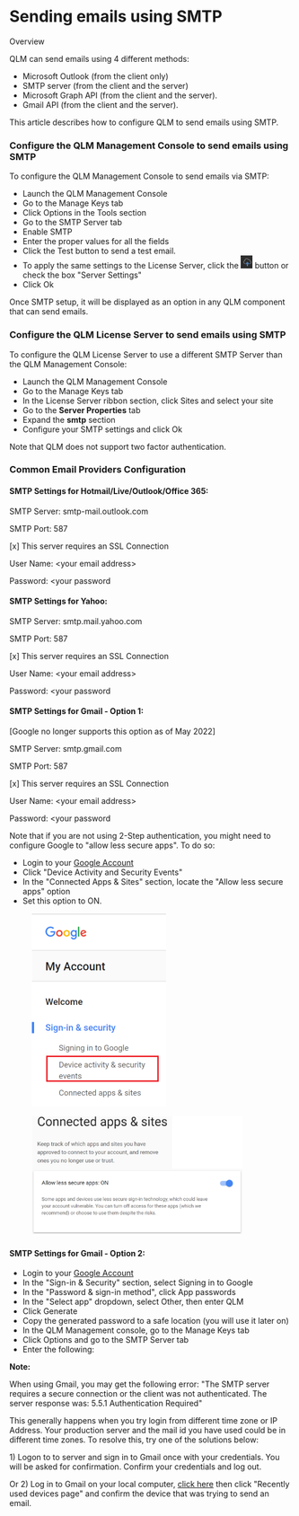 # Sending emails using SMTP

Overview

QLM can send emails using 4 different methods:

* Microsoft Outlook (from the client only)
* SMTP server (from the client and the server)
* Microsoft Graph API (from the client and the server).
* Gmail API (from the client and the server).

This article describes how to configure QLM to send emails using SMTP.

### Configure the QLM Management Console to send emails using SMTP

To configure the QLM Management Console to send emails via SMTP:

* Launch the QLM Management Console
* Go to the Manage Keys tab
* Click Options in the Tools section
* Go to the SMTP Server tab
* Enable SMTP
* Enter the proper values for all the fields
* Click the Test button to send a test email.
* To apply the same settings to the License Server, click the ![](<../../.gitbook/assets/image (54).png>) button or check the box "Server Settings"
* Click Ok

Once SMTP setup, it will be displayed as an option in any QLM component that can send emails.

&#x20;

### Configure the QLM License Server to send emails using SMTP

To configure the QLM License Server to use a different SMTP Server than the QLM Management Console:

* Launch the QLM Management Console
* Go to the Manage Keys tab
* In the License Server ribbon section, click Sites and select your site
* Go to the **Server Properties** tab
* Expand the **smtp** section
* Configure your SMTP settings and click Ok

Note that QLM does not support two factor authentication.

&#x20;

### Common Email Providers Configuration

#### SMTP Settings for Hotmail/Live/Outlook/Office 365:

SMTP Server: smtp-mail.outlook.com

SMTP Port: 587

\[x] This server requires an SSL Connection

User Name: \<your email address>

Password: \<your password

&#x20;

#### SMTP Settings for Yahoo:

SMTP Server: smtp.mail.yahoo.com

SMTP Port: 587

\[x] This server requires an SSL Connection

User Name: \<your email address>

Password: \<your password

&#x20;

#### SMTP Settings for Gmail - Option 1:

\[Google no longer supports this option as of May 2022]

SMTP Server: smtp.gmail.com

SMTP Port: 587

\[x] This server requires an SSL Connection

User Name: \<your email address>

Password: \<your password

Note that if you are not using 2-Step authentication, you might need to configure Google to "allow less secure apps". To do so:

* Login to your [Google Account](https://myaccount.google.com/)
* Click "Device Activity and Security Events"
* In the "Connected Apps & Sites" section, locate the "Allow less secure apps" option
* Set this option to ON.

<div align="left"><figure><img src="../../.gitbook/assets/image (4).png" alt="" width="239"><figcaption></figcaption></figure></div>

<div align="left"><figure><img src="../../.gitbook/assets/image (55).png" alt="" width="375"><figcaption></figcaption></figure></div>

&#x20;&#x20;

#### SMTP Settings for Gmail - Option 2:

* Login to your [Google Account](https://myaccount.google.com/)
* In the "Sign-in & Security" section, select Signing in to Google
* In the "Password & sign-in method", click App passwords
* In the "Select app" dropdown, select Other, then enter QLM
* Click Generate
* Copy the generated password to a safe location (you will use it later on)
* In the QLM Management console, go to the Manage Keys tab
* Click Options and go to the SMTP Server tab
* Enter the following:

**Note:**

When using Gmail, you may get the following error: "The SMTP server requires a secure connection or the client was not authenticated. The server response was: 5.5.1 Authentication Required"

This generally happens when you try login from different time zone or IP Address. Your production server and the mail id you have used could be in different time zones. To resolve this, try one of the solutions below:

1\) Logon to to server and sign in to Gmail once with your credentials. You will be asked for confirmation. Confirm your credentials and log out.

Or 2) Log in to Gmail on your local computer, [click here](https://support.google.com/accounts/answer/1144110?hl=en) then click "Recently used devices page" and confirm the device that was trying to send an email.
